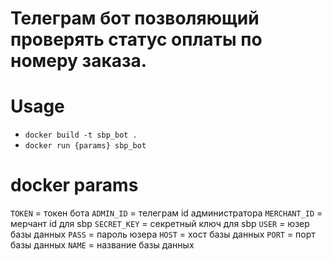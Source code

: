 # Телеграм бот позволяющий проверять статус оплаты по номеру заказа.

# Usage
- `docker build -t sbp_bot .`
- `docker run {params} sbp_bot`

# docker params

`TOKEN` = токен бота
`ADMIN_ID` = телеграм id администратора
`MERCHANT_ID` = мерчант id для sbp
`SECRET_KEY` = секретный ключ для sbp
`USER` = юзер базы данных
`PASS` = пароль юзера
`HOST` = хост базы данных
`PORT` = порт базы данных
`NAME` = название базы данных
